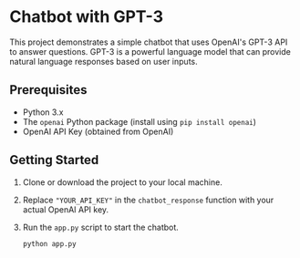 # Chatbot with GPT-3

This project demonstrates a simple chatbot that uses OpenAI's GPT-3 API to answer questions. GPT-3 is a powerful language model that can provide natural language responses based on user inputs.

## Prerequisites

- Python 3.x
- The `openai` Python package (install using `pip install openai`)
- OpenAI API Key (obtained from OpenAI)

## Getting Started

1. Clone or download the project to your local machine.

2. Replace `"YOUR_API_KEY"` in the `chatbot_response` function with your actual OpenAI API key.

3. Run the `app.py` script to start the chatbot.

   ```bash
   python app.py
